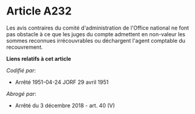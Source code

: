 # Article A232

Les avis contraires du comité d'administration de l'Office national ne font pas obstacle à ce que les juges du compte
admettent en non-valeur les sommes reconnues irrécouvrables ou déchargent l'agent comptable du recouvrement.

**Liens relatifs à cet article**

_Codifié par_:

  - Arrêté 1951-04-24 JORF 29 avril 1951

_Abrogé par_:

  - Arrêté du 3 décembre 2018 - art. 40 (V)
